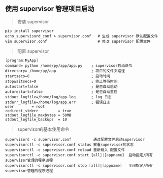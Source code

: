<style type="text/css">
    .markdown-body pre code{
        color:black;
    }
</style>

## 使用 supervisor 管理项目启动

> 安装 supervisor

    pip install supervisor
    echo_supervisord_conf > supervisor.conf   # 生成 supervisor 默认配置文件
    vim supervisor.conf                       # 修改 supervisor 配置文件


>配置 supervisor

    [program:MyApp]
    command= python /home/py/app/app.py    ; supervisor启动命令
    directory= /home/py/app                ; 项目的文件夹路径
    startsecs=0                            ; 启动时间
    stopwaitsecs=0                         ; 终止等待时间
    autostart=false                        ; 是否自动启动
    autorestart=false                      ; 是否自动重启
    stdout_logfile=/home/log/app.log       ; log 日志
    stderr_logfile=/home/log/app.err       ; 错误日志
    user        = root
    redirect_stderr         = true
    stdout_logfile_maxbytes = 50MB
    stdout_logfile_backups  = 10

>supervisor的基本使用命令

    supervisord -c supervisor.conf          通过配置文件启动supervisor
    supervisorctl -c supervisor.conf status 察看supervisor的状态
    supervisorctl -c supervisor.conf reload 重新载入 配置文件
    supervisorctl -c supervisor.conf start [all]|[appname]  启动指定/所有 supervisor管理的程序进程
    supervisorctl -c supervisor.conf stop [all]|[appname]   关闭指定/所有 supervisor管理的程序进程


<!-- md文档区域 END -->

<!-- 代码高亮 -->
<link href="../css/md_code.min.css" rel="stylesheet">
<script src="../js/highlight.min.js"></script>
<script >hljs.initHighlightingOnLoad();</script>  
<!-- 代码高亮结束 -->